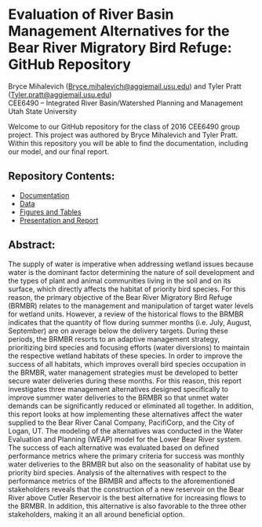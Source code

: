 # Evaluation of River Basin Management Alternatives for the Bear River Migratory Bird Refuge: GitHub Repository

Bryce Mihalevich (Bryce.mihalevich@aggiemail.usu.edu) and Tyler Pratt (Tyler.pratt@aggiemail.usu.edu)   
CEE6490 – Integrated River Basin/Watershed Planning and Management    
Utah State University

Welcome to our GitHub repository for the class of 2016 CEE6490 group project. This project was authored by Bryce Mihalevich and Tyler Pratt. Within this repository you will be able to find the documentation, including our model, and our final report. 

## Repository Contents:
* [Documentation](https://github.com/CEE-6490-RiverBasinPlanning/Spring-2016/tree/master/BRMBR%20-%20Bryce%26Tyler/Documentation)
* [Data](https://github.com/CEE-6490-RiverBasinPlanning/Spring-2016/tree/master/BRMBR%20-%20Bryce%26Tyler/Data)
* [Figures and Tables](https://github.com/CEE-6490-RiverBasinPlanning/Spring-2016/tree/master/BRMBR%20-%20Bryce%26Tyler/Figures%20and%20Tables)
* [Presentation and Report](https://github.com/CEE-6490-RiverBasinPlanning/Spring-2016/tree/master/BRMBR%20-%20Bryce%26Tyler/Presentation%20and%20Report)

## Abstract:
The supply of water is imperative when addressing wetland issues because water is the dominant factor determining the nature of soil development and the types of plant and animal communities living in the soil and on its surface, which directly affects the habitat of priority bird species. For this reason, the primary objective of the Bear River Migratory Bird Refuge (BRMBR) relates to the management and manipulation of target water levels for wetland units. However, a review of the historical flows to the BRMBR indicates that the quantity of flow during summer months (i.e. July, August, September) are on average below the delivery targets. During these periods, the BRMBR resorts to an adaptive management strategy, prioritizing bird species and focusing efforts (water diversions) to maintain the respective wetland habitats of these species. In order to improve the success of all habitats, which improves overall bird species occupation in the BRMBR, water management strategies must be developed to better secure water deliveries during these months. For this reason, this report investigates three management alternatives designed specifically to improve summer water deliveries to the BRMBR so that unmet water demands can be significantly reduced or eliminated all together. In addition, this report looks at how implementing these alternatives affect the water supplied to the Bear River Canal Company, PacifiCorp, and the City of Logan, UT. The modeling of the alternatives was conducted in the Water Evaluation and Planning (WEAP) model for the Lower Bear River system. The success of each alternative was evaluated based on defined performance metrics where the primary criteria for success was monthly water deliveries to the BRMBR but also on the seasonality of habitat use by priority bird species. Analysis of the alternatives with respect to the performance metrics of the BRMBR and affects to the aforementioned stakeholders reveals that the construction of a new reservoir on the Bear River above Cutler Reservoir is the best alternative for increasing flows to the BRMBR. In addition, this alternative is also favorable to the three other stakeholders, making it an all around beneficial option. 
